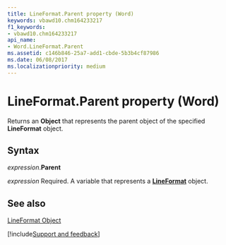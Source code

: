 ```yaml
---
title: LineFormat.Parent property (Word)
keywords: vbawd10.chm164233217
f1_keywords:
- vbawd10.chm164233217
api_name:
- Word.LineFormat.Parent
ms.assetid: c146b846-25a7-add1-cbde-5b3b4cf87986
ms.date: 06/08/2017
ms.localizationpriority: medium
---
```



# LineFormat.Parent property (Word)

Returns an **Object** that represents the parent object of the specified **LineFormat** object.


## Syntax

_expression_.**Parent**

_expression_ Required. A variable that represents a **[LineFormat](Word.LineFormat.md)** object.


## See also


[LineFormat Object](Word.LineFormat.md)

[!include[Support and feedback](~/includes/feedback-boilerplate.md)]